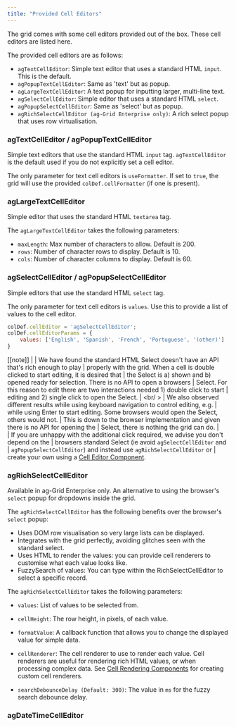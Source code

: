 ```yaml
---
title: "Provided Cell Editors"
---
```


The grid comes with some cell editors provided out of the box. These cell editors are listed here.

The provided cell editors are as follows:


- `agTextCellEditor`: Simple text editor that uses a standard HTML `input`. This is the default.
- `agPopupTextCellEditor`: Same as 'text' but as popup.
- `agLargeTextCellEditor`: A text popup for inputting larger, multi-line text.
- `agSelectCellEditor`: Simple editor that uses a standard HTML `select`.
- `agPopupSelectCellEditor`: Same as 'select' but as popup.
- `agRichSelectCellEditor (ag-Grid Enterprise only)`: A rich select popup that uses row virtualisation.

### agTextCellEditor / agPopupTextCellEditor


Simple text editors that use the standard HTML `input` tag. `agTextCellEditor` is the default used if you do not explicitly set a cell editor.

The only parameter for text cell editors is `useFormatter`. If set to `true`, the grid will use the provided `colDef.cellFormatter` (if one is present).

### agLargeTextCellEditor

Simple editor that uses the standard HTML `textarea` tag.

The `agLargeTextCellEditor` takes the following parameters:

- `maxLength`: Max number of characters to allow. Default is 200.
- `rows`: Number of character rows to display. Default is 10.
- `cols`: Number of character columns to display. Default is 60.

### agSelectCellEditor / agPopupSelectCellEditor

Simple editors that use the standard HTML `select` tag.

The only parameter for text cell editors is `values`. Use this to provide a list of values to the cell editor.

```js
colDef.cellEditor = 'agSelectCellEditor';
colDef.cellEditorParams = {
    values: ['English', 'Spanish', 'French', 'Portuguese', '(other)']
}
```

[[note]]
|
| We have found the standard HTML Select doesn't have an API that's rich enough to play 
| properly with the grid. When a cell is double clicked to start editing, it is desired that 
| the Select is a) shown and b) opened ready for selection. There is no API to open a browsers 
| Select. For this reason to edit there are two interactions needed 1) double click to start 
| editing and 2) single click to open the Select.
| <br/ >
| We also observed different results while using keyboard navigation to control editing, e.g.
| while using Enter to start editing. Some browsers would open the Select, others would not.
| This is down to the browser implementation and given there is no API for opening the
| Select, there is nothing the grid can do.
| <br />
| If you are unhappy with the additional click required, we advise you don't depend on the 
| browsers standard Select (ie avoid `agSelectCellEditor` and 
| `agPopupSelectCellEditor`) and instead use `agRichSelectCellEditor` or 
| create your own using a [Cell Editor Component](../cell-editor/).

### agRichSelectCellEditor

Available in ag-Grid Enterprise only. An alternative to using the browser's `select` popup for dropdowns inside the grid.

The `agRichSelectCellEditor` has the following benefits over the browser's `select` popup:

- Uses DOM row visualisation so very large lists can be displayed.
- Integrates with the grid perfectly, avoiding glitches seen with the standard select.
- Uses HTML to render the values: you can provide cell renderers to customise what each value looks like.
- FuzzySearch of values: You can type within the RichSelectCellEditor to select a specific record.

The `agRichSelectCellEditor` takes the following parameters:


- `values`: List of values to be selected from.

- `cellHeight`: The row height, in pixels, of each value.

- `formatValue`: A callback function that allows you to change the displayed value for simple data.

- `cellRenderer`: The cell renderer to use to render each value. Cell renderers are useful for rendering rich HTML values, or when processing complex data. See [Cell Rendering Components](../cell-rendering-components/)
    for creating custom cell renderers.

- `searchDebounceDelay (Default: 300)`: The value in `ms` for the fuzzy search debounce delay.

### agDateTimeCellEditor
